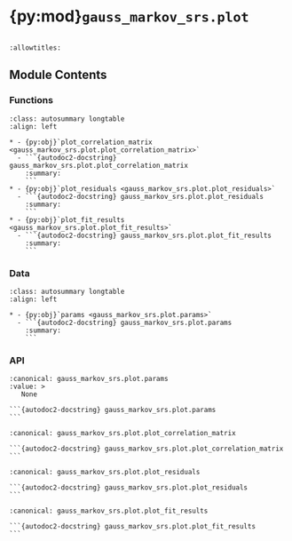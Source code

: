 # {py:mod}`gauss_markov_srs.plot`

```{py:module} gauss_markov_srs.plot
```

```{autodoc2-docstring} gauss_markov_srs.plot
:allowtitles:
```

## Module Contents

### Functions

````{list-table}
:class: autosummary longtable
:align: left

* - {py:obj}`plot_correlation_matrix <gauss_markov_srs.plot.plot_correlation_matrix>`
  - ```{autodoc2-docstring} gauss_markov_srs.plot.plot_correlation_matrix
    :summary:
    ```
* - {py:obj}`plot_residuals <gauss_markov_srs.plot.plot_residuals>`
  - ```{autodoc2-docstring} gauss_markov_srs.plot.plot_residuals
    :summary:
    ```
* - {py:obj}`plot_fit_results <gauss_markov_srs.plot.plot_fit_results>`
  - ```{autodoc2-docstring} gauss_markov_srs.plot.plot_fit_results
    :summary:
    ```
````

### Data

````{list-table}
:class: autosummary longtable
:align: left

* - {py:obj}`params <gauss_markov_srs.plot.params>`
  - ```{autodoc2-docstring} gauss_markov_srs.plot.params
    :summary:
    ```
````

### API

````{py:data} params
:canonical: gauss_markov_srs.plot.params
:value: >
   None

```{autodoc2-docstring} gauss_markov_srs.plot.params
```

````

````{py:function} plot_correlation_matrix(dir, label, cyy, figname='correlation.png')
:canonical: gauss_markov_srs.plot.plot_correlation_matrix

```{autodoc2-docstring} gauss_markov_srs.plot.plot_correlation_matrix
```
````

````{py:function} plot_residuals(dir, label, data, reference, fit_result: gauss_markov_srs.gauss_markov.FitResult, fit_stats: gauss_markov_srs.gauss_markov.FitStats, mask=None, basename='residuals{}-{}.png')
:canonical: gauss_markov_srs.plot.plot_residuals

```{autodoc2-docstring} gauss_markov_srs.plot.plot_residuals
```
````

````{py:function} plot_fit_results(dir, reference, fit_results, labels, figname='fit-result.png')
:canonical: gauss_markov_srs.plot.plot_fit_results

```{autodoc2-docstring} gauss_markov_srs.plot.plot_fit_results
```
````
